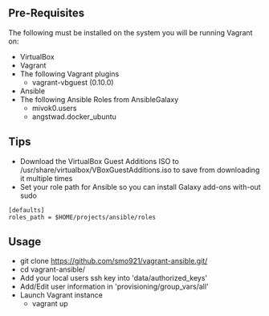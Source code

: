 ## Pre-Requisites
The following must be installed on the system you will be running Vagrant on:
* VirtualBox
* Vagrant
* The following Vagrant plugins
  * vagrant-vbguest (0.10.0)
* Ansible
* The following Ansible Roles from AnsibleGalaxy
  * mivok0.users
  * angstwad.docker_ubuntu

## Tips
* Download the VirtualBox Guest Additions ISO to /usr/share/virtualbox/VBoxGuestAdditions.iso to save from downloading it multiple times
* Set your role path for Ansible so you can install Galaxy add-ons with-out sudo
```cat ~/.ansible.cfg 
[defaults]
roles_path = $HOME/projects/ansible/roles
```

## Usage
* git clone https://github.com/smo921/vagrant-ansible.git/
* cd vagrant-ansible/
* Add your local users ssh key into 'data/authorized_keys'
* Add/Edit user information in 'provisioning/group_vars/all'
* Launch Vagrant instance
  * vagrant up
